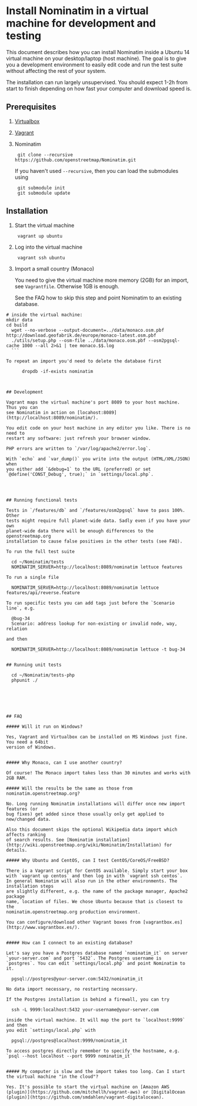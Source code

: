 # Install Nominatim in a virtual machine for development and testing

This document describes how you can install Nominatim inside a Ubuntu 14
virtual machine on your desktop/laptop (host machine). The goal is to give
you a development environment to easily edit code and run the test suite
without affecting the rest of your system. 

The installation can run largely unsupervised. You should expect 1-2h from
start to finish depending on how fast your computer and download speed
is.

## Prerequisites

1. [Virtualbox](https://www.virtualbox.org/wiki/Downloads)

2. [Vagrant](https://www.vagrantup.com/downloads.html)

3. Nominatim 

        git clone --recursive https://github.com/openstreetmap/Nominatim.git

    If you haven't used `--recursive`, then you can load the submodules using
    
        git submodule init
        git submodule update



## Installation

1. Start the virtual machine

        vagrant up ubuntu

2. Log into the virtual machine

        vagrant ssh ubuntu

3. Import a small country (Monaco)

    You need to give the virtual machine more memory (2GB) for an import,
    see `Vagrantfile`. Otherwise 1GB is enough.
    
    See the FAQ how to skip this step and point Nominatim to an existing database.

  ```
  # inside the virtual machine:
  mkdir data
  cd build
    wget --no-verbose --output-document=../data/monaco.osm.pbf http://download.geofabrik.de/europe/monaco-latest.osm.pbf
    ./utils/setup.php --osm-file ../data/monaco.osm.pbf --osm2pgsql-cache 1000 --all 2>&1 | tee monaco.$$.log
    ```

  To repeat an import you'd need to delete the database first

        dropdb -if-exists nominatim



## Development

Vagrant maps the virtual machine's port 8089 to your host machine. Thus you can
see Nominatim in action on [locahost:8089](http://localhost:8089/nominatim/).

You edit code on your host machine in any editor you like. There is no need to
restart any software: just refresh your browser window.

PHP errors are written to `/var/log/apache2/error.log`.

With `echo` and `var_dump()` you write into the output (HTML/XML/JSON) when
you either add `&debug=1` to the URL (preferred) or set
`@define('CONST_Debug', true);` in `settings/local.php`.




## Running functional tests

Tests in `/features/db` and `/features/osm2pgsql` have to pass 100%. Other
tests might require full planet-wide data. Sadly even if you have your own
planet-wide data there will be enough differences to the openstreetmap.org
installation to cause false positives in the other tests (see FAQ). 

To run the full test suite

    cd ~/Nominatim/tests
    NOMINATIM_SERVER=http://localhost:8089/nominatim lettuce features

To run a single file

    NOMINATIM_SERVER=http://localhost:8089/nominatim lettuce features/api/reverse.feature
    
To run specific tests you can add tags just before the `Scenario line`, e.g.

    @bug-34
    Scenario: address lookup for non-existing or invalid node, way, relation

and then

    NOMINATIM_SERVER=http://localhost:8089/nominatim lettuce -t bug-34


## Running unit tests

    cd ~/Nominatim/tests-php
    phpunit ./






## FAQ

##### Will it run on Windows?

Yes, Vagrant and Virtualbox can be installed on MS Windows just fine. You need a 64bit
version of Windows.


##### Why Monaco, can I use another country?

Of course! The Monaco import takes less than 30 minutes and works with 2GB RAM.

##### Will the results be the same as those from nominatim.openstreetmap.org?

No. Long running Nominatim installations will differ once new import features (or
bug fixes) get added since those usually only get applied to new/changed data.

Also this document skips the optional Wikipedia data import which affects ranking
of search results. See [Nominatim installation](http://wiki.openstreetmap.org/wiki/Nominatim/Installation) for details.

##### Why Ubuntu and CentOS, can I test CentOS/CoreOS/FreeBSD?

There is a Vagrant script for CentOS available. Simply start your box
with `vagrant up centos` and then log in with `vagrant ssh centos`.
In general Nominatim will also run in the other environments. The installation steps
are slightly different, e.g. the name of the package manager, Apache2 package
name, location of files. We chose Ubuntu because that is closest to the
nominatim.openstreetmap.org production environment.

You can configure/download other Vagrant boxes from [vagrantbox.es](http://www.vagrantbox.es/).


##### How can I connect to an existing database?

Let's say you have a Postgres database named `nominatim_it` on server `your-server.com` and port `5432`. The Postgres username is `postgres`. You can edit `settings/local.php` and point Nominatim to it.

    pgsql://postgres@your-server.com:5432/nominatim_it
    
No data import necessary, no restarting necessary.

If the Postgres installation is behind a firewall, you can try

    ssh -L 9999:localhost:5432 your-username@your-server.com

inside the virtual machine. It will map the port to `localhost:9999` and then
you edit `settings/local.php` with

    pgsql://postgres@localhost:9999/nominatim_it

To access postgres directly remember to specify the hostname, e.g. `psql --host localhost --port 9999 nominatim_it`


##### My computer is slow and the import takes too long. Can I start the virtual machine "in the cloud"?

Yes. It's possible to start the virtual machine on [Amazon AWS (plugin)](https://github.com/mitchellh/vagrant-aws) or [DigitalOcean (plugin)](https://github.com/smdahlen/vagrant-digitalocean).




